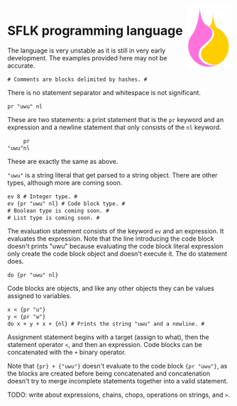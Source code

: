 <img src="/logo/sflk-logo-color.svg" align="right" width="20%" alt="SFLK logo" />

# SFLK programming language

The language is very unstable as it is still in very early development.
The examples provided here may not be accurate.

```sflk
# Comments are blocks delimited by hashes. #
```

There is no statement separator
and whitespace is not significant.

```sflk
pr "uwu" nl
```

These are two statements:
a print statement that is the `pr` keyword and an expression
and a newline statement that only consists of the `nl` keyword.

```sflk
     pr
"uwu"nl
```

These are exactly the same as above.

`"uwu"` is a string literal that get parsed to a string object.
There are other types, although more are coming soon.

```sflk
ev 8 # Integer type. #
ev {pr "uwu" nl} # Code block type. #
# Boolean type is coming soon. #
# List type is coming soon. #
```

The evaluation statement consists of the keyword `ev` and an expression.
It evaluates the expression.
Note that the line introducing the code block doesn't prints "uwu" because
evaluating the code block literal expression only create the code block object
and doesn't execute it. The do statement does.

```sflk
do {pr "uwu" nl}
```

Code blocks are objects, and like any other objects they can be values assigned
to variables.

```sflk
x < {pr "u"}
y < {pr "w"}
do x + y + x + {nl} # Prints the string "uwu" and a newline. #
```

Assignment statement begins with a target (assign to what),
then the statement operator `<`, and then an expression.
Code blocks can be concatenated with the `+` binary operator.

Note that `{pr} + {"uwu"}` doesn't evaluate to the code block `{pr "uwu"}`,
as the blocks are created before being concatenated and concatenation doesn't
try to merge incomplete statements together into a valid statement.

TODO: write about expressions, chains, chops, operations on strings, and `>`.

